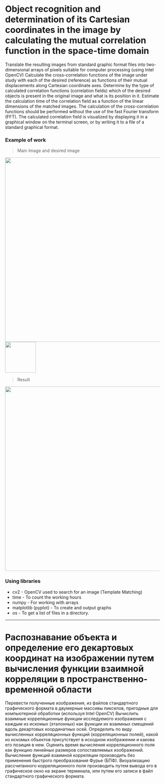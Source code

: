 # Object recognition and determination of its Cartesian coordinates in the image by calculating the mutual correlation function in the space-time domain
Translate the resulting images from standard graphic format files into two-dimensional arrays of pixels suitable for computer processing (using Intel OpenCV)
Calculate the cross-correlation functions of the image under study with each of the desired (reference) as functions of their mutual displacements along Cartesian coordinate axes. Determine by the type of calculated correlation functions (correlation fields) which of the desired objects is present in the original image and what is its position in it. Estimate the calculation time of the correlation field as a function of the linear dimensions of the matched images. The calculation of the cross-correlation functions should be performed without the use of the fast Fourier transform (FFT). The calculated correlation field is visualized by displaying it in a graphical window on the terminal screen, or by writing it to a file of a standard graphical format.

### Example of work
> Main Image and desired image

<img src="https://cdn.discordapp.com/attachments/986664884194377728/1035229986619129947/unknown.png" width="600">     <img src="https://cdn.discordapp.com/attachments/986664884194377728/1035230031577882696/unknown.png" width="100">
> Result
<img src="https://cdn.discordapp.com/attachments/986664884194377728/1035230554020384869/unknown.png" width="600">

### Using libraries
- cv2 - OpenCV used to search for an image (Template Matching)
- time - To count the working hours
- numpy - For working with arrays
- matplotlib (pyplot) - To create and output graphs
- os - To get a list of files in a directory.
____

# Распознавание объекта и определение его декартовых координат на изображении путем вычисления функции взаимной корреляции в пространственно-временной области
Перевести полученные изображения, из файлов стандартного графического формата в двумерные массивы пикселов, пригодные для компьютерной обработки (используя Intel OpenCV)
Вычислить взаимные корреляционные функции исследуемого изображения с каждым из искомых (эталонных) как функции их взаимных смещений вдоль декартовых координатных осей. Определить по виду вычисленных корреляционных функций (корреляционных полей), какой из искомых объектов присутствует в исходном изображении и какова его позиция в нем. Оценить время вычисления корреляционного поля как функцию линейных размеров сопоставляемых изображений. Вычисление функций взаимной корреляции производить без применения быстрого преобразования Фурье (БПФ). Визуализацию рассчитанного корреляционного поля производить путем вывода его в графическое окно на экране терминала, или путем его записи в файл стандартного графического формата.
